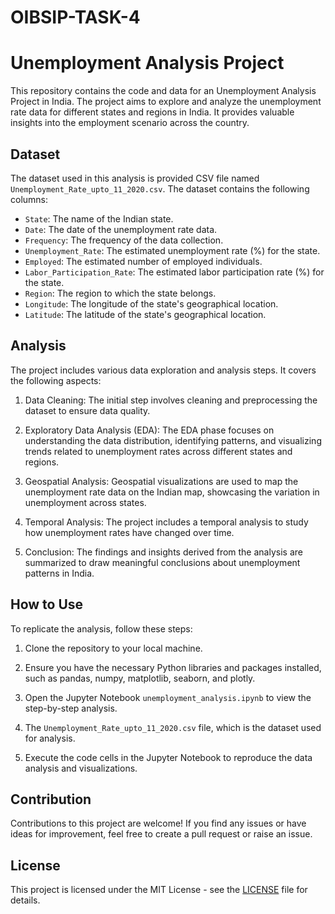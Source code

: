 # OIBSIP-TASK-4
# Unemployment Analysis Project

This repository contains the code and data for an Unemployment Analysis Project in India. The project aims to explore and analyze the unemployment rate data for different states and regions in India. It provides valuable insights into the employment scenario across the country.

## Dataset

The dataset used in this analysis is provided CSV file named `Unemployment_Rate_upto_11_2020.csv`. The dataset contains the following columns:

- `State`: The name of the Indian state.
- `Date`: The date of the unemployment rate data.
- `Frequency`: The frequency of the data collection.
- `Unemployment_Rate`: The estimated unemployment rate (%) for the state.
- `Employed`: The estimated number of employed individuals.
- `Labor_Participation_Rate`: The estimated labor participation rate (%) for the state.
- `Region`: The region to which the state belongs.
- `Longitude`: The longitude of the state's geographical location.
- `Latitude`: The latitude of the state's geographical location.

## Analysis

The project includes various data exploration and analysis steps. It covers the following aspects:

1. Data Cleaning: The initial step involves cleaning and preprocessing the dataset to ensure data quality.

2. Exploratory Data Analysis (EDA): The EDA phase focuses on understanding the data distribution, identifying patterns, and visualizing trends related to unemployment rates across different states and regions.

3. Geospatial Analysis: Geospatial visualizations are used to map the unemployment rate data on the Indian map, showcasing the variation in unemployment across states.

4. Temporal Analysis: The project includes a temporal analysis to study how unemployment rates have changed over time.

5. Conclusion: The findings and insights derived from the analysis are summarized to draw meaningful conclusions about unemployment patterns in India.

## How to Use

To replicate the analysis, follow these steps:

1. Clone the repository to your local machine.

2. Ensure you have the necessary Python libraries and packages installed, such as pandas, numpy, matplotlib, seaborn, and plotly.

3. Open the Jupyter Notebook `unemployment_analysis.ipynb` to view the step-by-step analysis.

4. The `Unemployment_Rate_upto_11_2020.csv` file, which is the dataset used for analysis.

5. Execute the code cells in the Jupyter Notebook to reproduce the data analysis and visualizations.

## Contribution

Contributions to this project are welcome! If you find any issues or have ideas for improvement, feel free to create a pull request or raise an issue.

## License

This project is licensed under the MIT License - see the [LICENSE](LICENSE) file for details.
